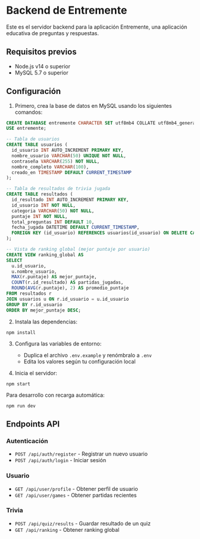 
# Backend de Entremente

Este es el servidor backend para la aplicación Entremente, una aplicación educativa de preguntas y respuestas.

## Requisitos previos

- Node.js v14 o superior
- MySQL 5.7 o superior

## Configuración

1. Primero, crea la base de datos en MySQL usando los siguientes comandos:

```sql
CREATE DATABASE entremente CHARACTER SET utf8mb4 COLLATE utf8mb4_general_ci;
USE entremente;

-- Tabla de usuarios
CREATE TABLE usuarios (
  id_usuario INT AUTO_INCREMENT PRIMARY KEY,
  nombre_usuario VARCHAR(50) UNIQUE NOT NULL,
  contraseña VARCHAR(255) NOT NULL,
  nombre_completo VARCHAR(100),
  creado_en TIMESTAMP DEFAULT CURRENT_TIMESTAMP
);

-- Tabla de resultados de trivia jugada
CREATE TABLE resultados (
  id_resultado INT AUTO_INCREMENT PRIMARY KEY,
  id_usuario INT NOT NULL,
  categoria VARCHAR(50) NOT NULL,
  puntaje INT NOT NULL,
  total_preguntas INT DEFAULT 10,
  fecha_jugada DATETIME DEFAULT CURRENT_TIMESTAMP,
  FOREIGN KEY (id_usuario) REFERENCES usuarios(id_usuario) ON DELETE CASCADE
);

-- Vista de ranking global (mejor puntaje por usuario)
CREATE VIEW ranking_global AS
SELECT 
  u.id_usuario,
  u.nombre_usuario,
  MAX(r.puntaje) AS mejor_puntaje,
  COUNT(r.id_resultado) AS partidas_jugadas,
  ROUND(AVG(r.puntaje), 2) AS promedio_puntaje
FROM resultados r
JOIN usuarios u ON r.id_usuario = u.id_usuario
GROUP BY r.id_usuario
ORDER BY mejor_puntaje DESC;
```

2. Instala las dependencias:

```
npm install
```

3. Configura las variables de entorno:
   - Duplica el archivo `.env.example` y renómbralo a `.env`
   - Edita los valores según tu configuración local

4. Inicia el servidor:

```
npm start
```

Para desarrollo con recarga automática:

```
npm run dev
```

## Endpoints API

### Autenticación

- `POST /api/auth/register` - Registrar un nuevo usuario
- `POST /api/auth/login` - Iniciar sesión

### Usuario

- `GET /api/user/profile` - Obtener perfil de usuario
- `GET /api/user/games` - Obtener partidas recientes

### Trivia

- `POST /api/quiz/results` - Guardar resultado de un quiz
- `GET /api/ranking` - Obtener ranking global
